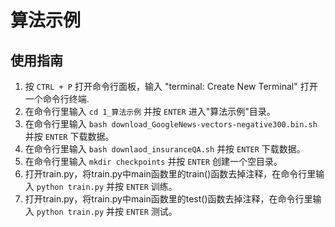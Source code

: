 # 算法示例

## 使用指南

1. 按 `CTRL + P` 打开命令行面板，输入 "terminal: Create New Terminal" 打开一个命令行终端.
2. 在命令行里输入 `cd 1_算法示例` 并按 `ENTER` 进入"算法示例"目录。
3. 在命令行里输入 `bash download_GoogleNews-vectors-negative300.bin.sh` 并按 `ENTER` 下载数据。
4. 在命令行里输入 `bash downlaod_insuranceQA.sh` 并按 `ENTER` 下载数据。
5. 在命令行里输入 `mkdir checkpoints` 并按 `ENTER` 创建一个空目录。
6. 打开train.py，将train.py中main函数里的train()函数去掉注释，在命令行里输入 `python train.py` 并按 `ENTER` 训练。
7. 打开train.py，将train.py中main函数里的test()函数去掉注释，在命令行里输入 `python train.py` 并按 `ENTER` 测试。

